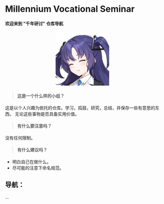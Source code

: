 # Millennium Vocational Seminar
#### **欢迎来到 "千年研讨" 仓库导航**



<div style="text-align:center">
    <img src=".\img\Profile Pictures_18.png" style="width: 175px;" />
</div>


>
> #### 这是一个什么样的小组？
>
这是以个人兴趣为依托的仓库。学习，捣鼓，研究，总结，并保存一些有意思的东西。
无论这些事物是否具备实用价值。


> #### 有什么要注意吗？
>
没有任何限制。


> #### 有什么建议吗？
>
- 明白自己在做什么。
- 尽可能的注意下命名规范。







## 导航：

...
